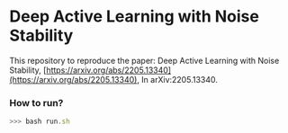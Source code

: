 # Deep Active Learning with Noise Stability

This repository to reproduce the paper: Deep Active Learning with Noise Stability, [https://arxiv.org/abs/2205.13340](https://arxiv.org/abs/2205.13340), In 	arXiv:2205.13340.

### How to run?

```js
>>> bash run.sh
```
